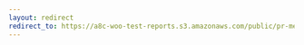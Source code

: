 ```yaml
---
layout: redirect
redirect_to: https://a8c-woo-test-reports.s3.amazonaws.com/public/pr-merge/38035/api/index.html
---
```

